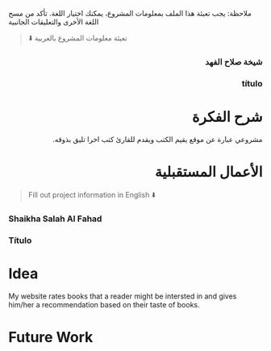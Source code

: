 
ملاحظة: يجب تعبئة هذا الملف بمعلومات المشروع، يمكنك اختيار اللغة. تأكد من مسح اللغة الأخرى والتعليقات الجانبية 
> ⬇️ تعبئة معلومات المشروع بالعربية  

<div dir="rtl">

### شيخة صلاح الفهد


### título


# شرح الفكرة
مشروعي عبارة عن موقع يقيم الكتب ويقدم للقارئ كتب اخرا تليق بذوقه.


# الأعمال المستقبلية


</div>

> Fill out project information in English ⬇️
### Shaikha Salah Al Fahad


### Título

# Idea
My website rates books that a reader might be intersted in and gives him/her a recommendation based on their taste of books.


# Future Work 


